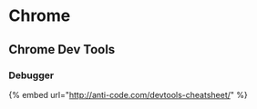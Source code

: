 # Chrome

## Chrome Dev Tools

### Debugger

{% embed url="http://anti-code.com/devtools-cheatsheet/" %}

